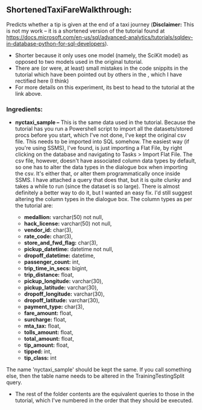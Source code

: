## ShortenedTaxiFareWalkthrough: 

Predicts whether a tip is given at the end of a taxi journey (**Disclaimer:** This is not my work – it is a shortened version of the tutorial found at https://docs.microsoft.com/en-us/sql/advanced-analytics/tutorials/sqldev-in-database-python-for-sql-developers). 

- Shorter because it only uses one model (namely, the SciKit model) as opposed to two models used in the original tutorial. 
- There are (or were, at least) small mistakes in the code snippits in the tutorial which have been pointed out by others in the , which I have rectified here (I think)
- For more details on this experiment, its best to head to the tutorial at the link above. 

### Ingredients: 

- **nyctaxi_sample –** This is the same data used in the tutorial. Because the tutorial has you run a Powershell script to import all the datasets/stored procs before you start, which I've not done, I've kept the original csv file. This needs to be imported into SQL somehow. The easiest way (if you're using SSMS), I've found, is just importing a Flat File, by right clicking on the database and navigating to Tasks > Import Flat File. The csv file, however, doesn't have associated column data types by default, so one has to alter the data types in the dialogue box when importing the csv. It's either that, or alter them programmatically once inside SSMS. I have attached a query that does that, but it is quite clunky and takes a while to run (since the dataset is so large). There is almost definitely a better way to do it, but I wanted an easy fix. I'd still suggest altering the column types in the dialogue box. The column types as per the tutorial are: 

  - **medallion:** varchar(50) not null, 
  - **hack_license:** varchar(50)  not null, 
  - **vendor_id:** char(3), 
  - **rate_code:** char(3), 
  - **store_and_fwd_flag:** char(3), 
  - **pickup_datetime:** datetime  not null, 
  - **dropoff_datetime:** datetime,  
  - **passenger_count:** int, 
  - **trip_time_in_secs:** bigint, 
  - **trip_distance:** float, 
  - **pickup_longitude:** varchar(30), 
  - **pickup_latitude:** varchar(30), 
  - **dropoff_longitude:** varchar(30), 
  - **dropoff_latitude:** varchar(30), 
  - **payment_type:** char(3), 
  - **fare_amount:** float, 
  - **surcharge:** float, 
  - **mta_tax:** float, 
  - **tolls_amount:** float, 
  - **total_amount:** float, 
  - **tip_amount:** float, 
  - **tipped:** int, 
  - **tip_class:** int 

The name 'nyctaxi_sample' should be kept the same. If you call something else, then the table name needs to be altered in the TrainingTestingSplit query. 

- The rest of the folder contents are the equivalent queries to those in the tutorial, which I've numbered in the order that they should be executed. 
